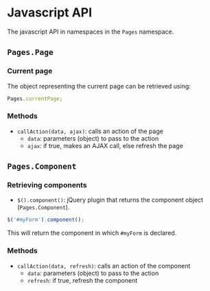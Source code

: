 # Javascript API

The javascript API in namespaces in the `Pages` namespace.

## `Pages.Page`

### Current page

The object representing the current page can be retrieved using:

```javascript
Pages.currentPage;
```

### Methods

- `callAction(data, ajax)`: calls an action of the page
  - `data`: parameters (object) to pass to the action
  - `ajax`: if true, makes an AJAX call, else refresh the page

## `Pages.Component`

### Retrieving components

- `$().component()`: jQuery plugin that returns the component object (`Pages.Component`).

```javascript
$('#myForm').component();
```

This will return the component in which `#myForm` is declared.

### Methods

- `callAction(data, refresh)`: calls an action of the component
  - `data`: parameters (object) to pass to the action
  - `refresh`: if true, refresh the component
